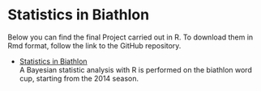 

# Statistics in Biathlon
Below you can find the final Project carried out in R. To download them in Rmd format, follow the link to the GitHub repository.
* [Statistics in Biathlon](project_final.html) <br>
  A Bayesian statistic analysis with R is performed on the biathlon word cup, starting from the 2014 season.   
